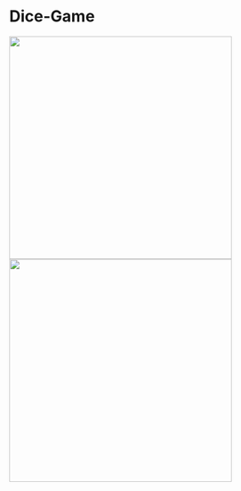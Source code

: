 # Dice-Game
<img src="https://user-images.githubusercontent.com/58931129/177435951-f2f5c58e-e97a-4256-a83f-e8380de480aa.png" width="400px" />
<img src="https://user-images.githubusercontent.com/58931129/177435958-a23399b0-94fc-460c-b806-0faf977f9dd3.png" width="400px" />
